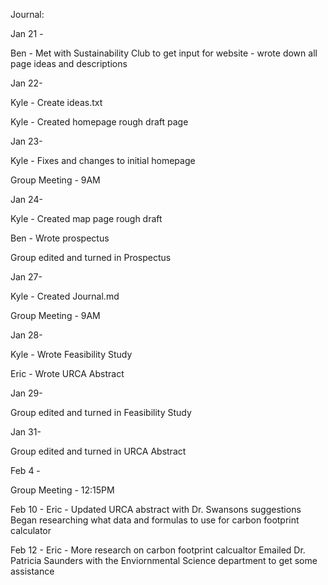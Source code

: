 Journal:

Jan 21 -

 Ben - Met with Sustainability Club to get input for website - wrote down all page ideas and descriptions

Jan 22-

 Kyle - Create ideas.txt
 
 Kyle - Created homepage rough draft page

Jan 23-

 Kyle - Fixes and changes to initial homepage
 
 Group Meeting - 9AM

Jan 24-

 Kyle - Created map page rough draft
 
 Ben - Wrote prospectus
 
 Group edited and turned in Prospectus

Jan 27-

 Kyle - Created Journal.md
 
 Group Meeting - 9AM
 
Jan 28-

 Kyle - Wrote Feasibility Study
 
 Eric - Wrote URCA Abstract
 
Jan 29-

 Group edited and turned in Feasibility Study
 
Jan 31-

 Group edited and turned in URCA Abstract
 
Feb 4 -

 Group Meeting - 12:15PM
 
Feb 10 -
 Eric - Updated URCA abstract with Dr. Swansons suggestions
 Began researching what data and formulas to use for carbon footprint calculator
 
Feb 12 -
 Eric - More research on carbon footprint calcualtor
 Emailed Dr. Patricia Saunders with the Enviornmental Science department to get some assistance
